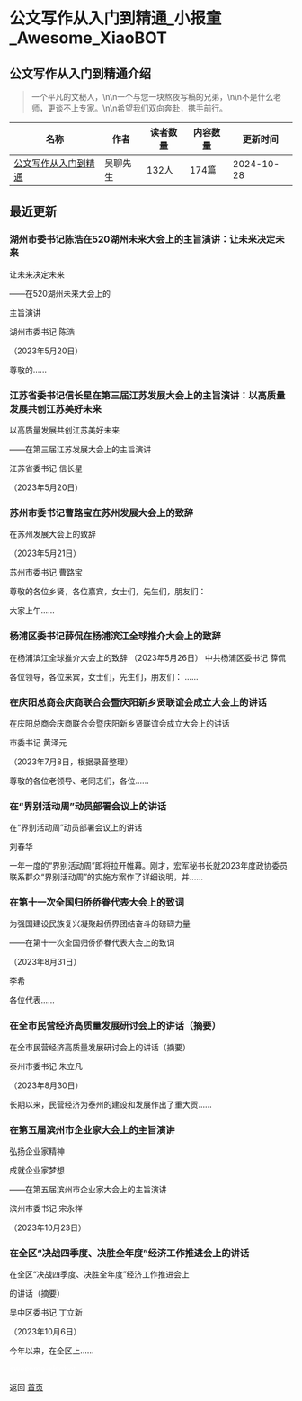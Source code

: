 # 公文写作从入门到精通_小报童_Awesome_XiaoBOT

## 公文写作从入门到精通介绍
> 一个平凡的文秘人，\n\n一个与您一块熬夜写稿的兄弟，\n\n不是什么老师，更谈不上专家。\n\n希望我们双向奔赴，携手前行。  
  


|名称|作者|读者数量|内容数量|更新时间|
|---|---|---|---|---|
|[公文写作从入门到精通](https://xiaobot.net/p/laobitou?refer=9c3f1c95-a052-465a-9902-f6d75080262a)|吴聊先生|132人|174篇|2024-10-28|

## 最近更新
### 湖州市委书记陈浩在520湖州未来大会上的主旨演讲：让未来决定未来

让未来决定未来

——在520湖州未来大会上的

主旨演讲

湖州市委书记  陈浩

（2023年5月20日）

尊敬的......

### 江苏省委书记信长星在第三届江苏发展大会上的主旨演讲：以高质量发展共创江苏美好未来

以高质量发展共创江苏美好未来

——在第三届江苏发展大会上的主旨演讲

江苏省委书记  信长星

（2023年5月20日）

### 苏州市委书记曹路宝在苏州发展大会上的致辞

在苏州发展大会上的致辞

（2023年5月21日）

苏州市委书记 曹路宝

尊敬的各位乡贤，各位嘉宾，女士们，先生们，朋友们：

大家上午......

### 杨浦区委书记薛侃在杨浦滨江全球推介大会上的致辞

在杨浦滨江全球推介大会上的致辞 （2023年5月26日） 中共杨浦区委书记  薛侃

各位领导，各位来宾，女士们，先生们，朋友们： ......

### 在庆阳总商会庆商联合会暨庆阳新乡贤联谊会成立大会上的讲话

在庆阳总商会庆商联合会暨庆阳新乡贤联谊会成立大会上的讲话

市委书记  黄泽元

（2023年7月8日，根据录音整理）

尊敬的各位老领导、老同志们，各位......

### 在“界别活动周”动员部署会议上的讲话

在“界别活动周”动员部署会议上的讲话

刘春华

一年一度的“界别活动周”即将拉开帷幕。刚才，宏军秘书长就2023年度政协委员联系群众“界别活动周”的实施方案作了详细说明，并......

### 在第十一次全国归侨侨眷代表大会上的致词

为强国建设民族复兴凝聚起侨界团结奋斗的磅礴力量

——在第十一次全国归侨侨眷代表大会上的致词

（2023年8月31日）

李希

各位代表......

### 在全市民营经济高质量发展研讨会上的讲话（摘要）

在全市民营经济高质量发展研讨会上的讲话（摘要）

泰州市委书记 朱立凡

（2023年8月30日）

长期以来，民营经济为泰州的建设和发展作出了重大贡......

### 在第五届滨州市企业家大会上的主旨演讲

弘扬企业家精神

成就企业家梦想

——在第五届滨州市企业家大会上的主旨演讲

滨州市委书记 宋永祥

（2023年10月23日）

### 在全区“决战四季度、决胜全年度”经济工作推进会上的讲话

在全区“决战四季度、决胜全年度”经济工作推进会上

的讲话（摘要）

吴中区委书记 丁立新

（2023年10月6日）

今年以来，在全区上......


<a href="https://github.com/Reno9527/awesome-xiaobot" style="color: white; text-decoration: none;">awesome-xiaobot</a>

返回 [首页](../README.md)
